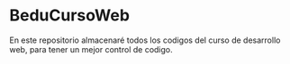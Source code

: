 # BeduCursoWeb
En este repositorio almacenaré todos los codigos del curso de desarrollo web, para tener un mejor control de codigo.
